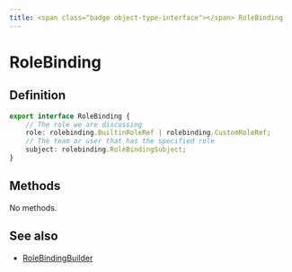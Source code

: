 ```yaml
---
title: <span class="badge object-type-interface"></span> RoleBinding
---
```

# <span class="badge object-type-interface"></span> RoleBinding

## Definition

```typescript
export interface RoleBinding {
	// The role we are discussing
	role: rolebinding.BuiltinRoleRef | rolebinding.CustomRoleRef;
	// The team or user that has the specified role
	subject: rolebinding.RoleBindingSubject;
}

```
## Methods

No methods.
## See also

 * <span class="badge builder"></span> [RoleBindingBuilder](./builder-RoleBindingBuilder.md)
